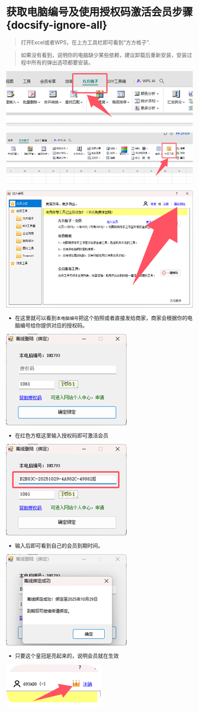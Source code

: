 # 获取电脑编号及使用授权码激活会员步骤 {docsify-ignore-all}

> 打开Excel或者WPS，在上方工具栏即可看到“方方格子”.

> 如果没有看到，说明你的电脑缺少某些依赖，建议卸载后重新安装，安装过程中所有的弹出选项都要安装。

![](../images/ffcel1.png)

![](../images/ffcel2.png)

![](../images/ffce3.png)

- 在这里就可以看到`本电脑编号`把这个拍照或者直接发给商家，商家会根据你的电脑编号给你提供对应的授权码。

![](../images/ffce4.png)

- 在红色方框这里输入授权码即可激活会员

![](../images/ffce5.png)

- 输入后即可看到自己的会员到期时间。 

![](../images/ffce6.png)

- 只要这个皇冠是亮起来的，说明会员就在生效

![](../images/QQ20241230-155933.png)









